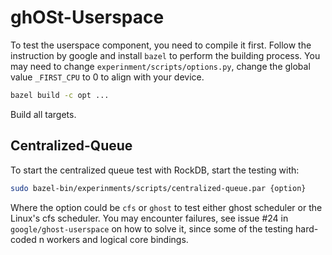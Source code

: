# ghOSt-Userspace

To test the userspace component, you need to compile it first. Follow the instruction by google and install `bazel` to perform the building process. You may need to change `experinment/scripts/options.py`, change the global value `_FIRST_CPU` to 0 to align with your device.

```bash
bazel build -c opt ...
```

Build all targets.

## Centralized-Queue

To start the centralized queue test with RockDB, start the testing with:

```bash
sudo bazel-bin/experinments/scripts/centralized-queue.par {option}
```

Where the option could be `cfs` or `ghost` to test either ghost scheduler or the Linux's cfs scheduler. You may encounter failures, see issue #24 in `google/ghost-userspace` on how to solve it, since some of the testing hard-coded n workers and logical core bindings.

